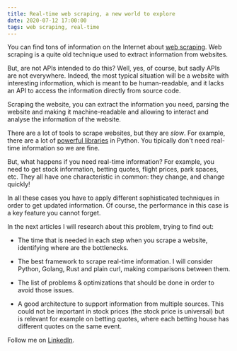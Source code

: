 ```yaml
---
title: Real-time web scraping, a new world to explore
date: 2020-07-12 17:00:00
tags: web scraping, real-time
---
```


You can find tons of information on the Internet about [web scraping](https://en.wikipedia.org/wiki/Web_scraping). Web scraping is a quite old technique used to extract information from websites.

But, are not APIs intended to do this? Well, yes, of course, but sadly APIs are not everywhere. Indeed, the most typical situation will be a website with interesting information, which is meant to be human-readable, and it lacks an API to access the information directly from source code.

<!-- more -->

Scraping the website, you can extract the information you need, parsing the website and making it machine-readable and allowing to interact and analyse the information of the website.

There are a lot of tools to scrape websites, but they are _slow_. For example, there are a lot of [powerful libraries](https://realpython.com/beautiful-soup-web-scraper-python) in Python. You tipically don't need real-time information so we are fine.

But, what happens if you need real-time information? For example, you need to get stock information, betting quotes, flight prices, park spaces, etc. They all have one characteristic in common: they change, and change quickly!

In all these cases you have to apply different sophisticated techniques in order to get updated information. Of course, the performance in this case is a key feature you cannot forget.

In the next articles I will research about this problem, trying to find out:

- The time that is needed in each step when you scrape a website, identifying where are the bottlenecks.
  
- The best framework to scrape real-time information. I will consider Python, Golang, Rust and plain curl, making comparisons between them.

- The list of problems & optimizations that should be done in order to avoid those issues.

- A good architecture to support information from multiple sources. This could not be important in stock prices (the stock price is universal) but is relevant for example on betting quotes, where each betting house has different quotes on the same event.

Follow me on [LinkedIn](https://www.linkedin.com/in/datoga/).